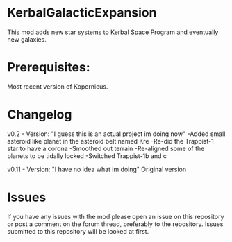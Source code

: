 # KerbalGalacticExpansion
This mod adds new star systems to Kerbal Space Program and eventually new galaxies.

# Prerequisites: 
Most recent version of Kopernicus. 

# Changelog
v0.2 - Version: "I guess this is an actual project im doing now"
-Added small asteroid like planet in the asteroid belt named Kre
-Re-did the Trappist-1 star to have a corona
-Smoothed out terrain
-Re-aligned some of the planets to be tidally locked
-Switched Trappist-1b and c

v0.11 - Version: "I have no idea what im doing"
Original version

# Issues
If you have any issues with the mod please open an issue on this repository or post a comment on the forum thread, preferably to the repository. Issues submitted to this repository will be looked at first.
